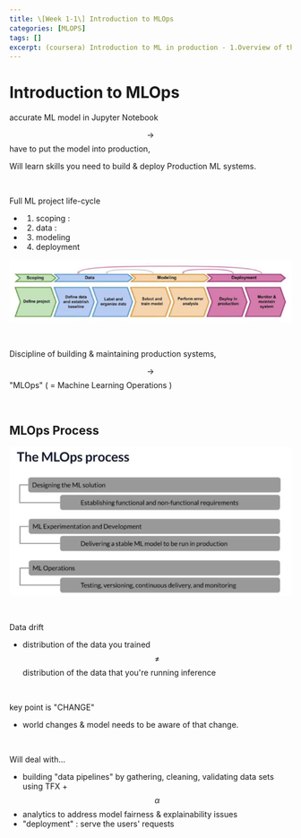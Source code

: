 ```yaml
---
title: \[Week 1-1\] Introduction to MLOps
categories: [MLOPS]
tags: []
excerpt: (coursera) Introduction to ML in production - 1.Overview of the ML Lifecycle and Deployment
---
```


<script src="https://cdn.mathjax.org/mathjax/latest/MathJax.js?config=TeX-AMS-MML_HTMLorMML" type="text/javascript"></script>

# Introduction to MLOps 

accurate ML model in Jupyter Notebook

$$\rightarrow$$ have to put the model into production, 



Will learn skills you need to build  & deploy Production ML systems. 

<br>

Full ML project life-cycle

- 1) scoping : 
- 2) data : 
- 3) modeling
- 4) deployment

![figure2](/assets/img/mlops/img1.png)

<br>

Discipline of building & maintaining production systems, 

$$\rightarrow$$ "MLOps" ( = Machine Learning Operations )

<br>

## MLOps Process

![figure2](/assets/img/mlops/img2.png)

<br>

Data drift

- distribution of the data you trained $$\neq$$ distribution of the data that you're running inference

<br>

key point is "CHANGE"

- world changes & model needs to be aware of that change. 

<br>

Will deal with...

- building "data pipelines" by gathering, cleaning, validating data sets using TFX + $$\alpha$$
- analytics to address model fairness & explainability issues
- "deployment" : serve the users' requests





